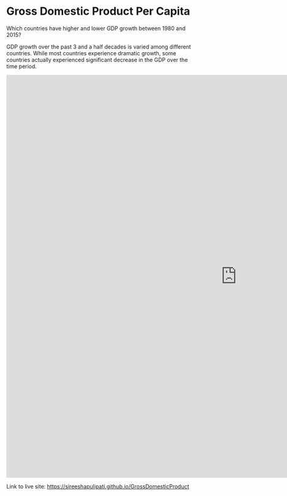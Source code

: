 # Gross Domestic Product Per Capita
Which countries have higher and lower GDP growth between 1980 and 2015?

GDP growth over the past 3 and a half decades is varied among different countries. While most countries experience dramatic growth, some countries actually experienced significant decrease in the GDP over the time period.

<iframe src="https://public.tableau.com/views/GDP_162/Dashboard1?:embed=y&:display_count=yes:showVizHome=no" width="1200" height="1050" seamless frameborder="0" scrolling="no"></iframe>

Link to live site: https://sireeshapulipati.github.io/GrossDomesticProduct
